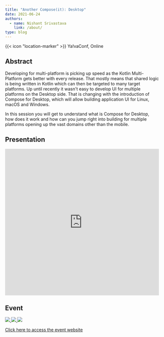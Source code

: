 ```yaml
---
title: "Another Compose(it): Desktop"
date: 2021-06-24
authors:
  - name: Nishant Srivastava
    link: /about/
type: blog
---
```


{{< icon "location-marker" >}} Ya!vaConf, Online

<!--more-->

## Abstract

Developing for multi-platform is picking up speed as the Kotlin Multi-Platform gets better with every release. That mostly means that shared logic is being written in Kotlin which can then be targeted to many target platforms. Up until recently it wasn't easy to develop UI for multiple platforms on the Desktop side. That is changing with the introduction of Compose for Desktop, which will allow building application UI for Linux, macOS and Windows.

In this session you will get to understand what is Compose for Desktop, how does it work and how can you jump right into building for multiple platforms opening up the vast domains other than the mobile.

## Presentation

<iframe src="https://docs.google.com/presentation/d/e/2PACX-1vRUqf-ZSj3-FBYlLL1Lhio4vZpT1UgaaeWmiBcfXPgkcxuICa3oBe0wP_RCS038BzBzaJhp3ozrZAya/embed?start=false&loop=false&delayms=3000" frameborder="0" width="100%" height="480" allowfullscreen="true" mozallowfullscreen="true" webkitallowfullscreen="true"></iframe>

## Event

<a href="https://yavaconf.com/" target="_blank">
    <img src="../img/yava_conf_2021/speaker.png" />
    <img src="../img/yava_conf_2021/sc_1.png" />
    <img src="../img/yava_conf_2021/sc_2.png" />
    <p>Click here to access the event website</p>
</a>
